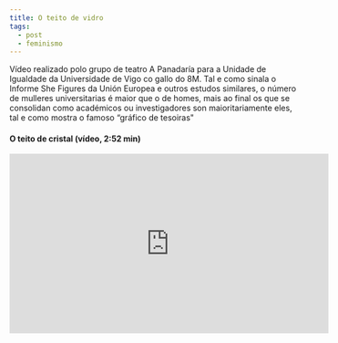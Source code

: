 ```yaml
---
title: O teito de vidro
tags:
  - post
  - feminismo
---
```


Vídeo realizado polo grupo de teatro A Panadaría para a Unidade de Igualdade da
Universidade de Vigo co gallo do 8M. Tal e como sinala o Informe She Figures da
Unión Europea e outros estudos similares, o número de mulleres universitarias é
maior que o de homes, mais ao final os que se consolidan como académicos ou
investigadores son maioritariamente eles, tal e como mostra o famoso “gráfico de
tesoiras"

#### O teito de cristal (vídeo, 2:52 min)

<iframe width="560" height="315" src="https://www.youtube.com/embed/_yrmLhyDmDo" frameborder="0" allow="accelerometer; autoplay; clipboard-write; encrypted-media; gyroscope; picture-in-picture" allowfullscreen></iframe>
